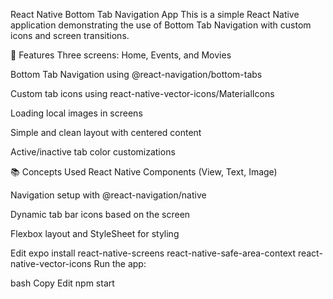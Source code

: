  React Native Bottom Tab Navigation App
This is a simple React Native application demonstrating the use of Bottom Tab Navigation with custom icons and screen transitions.

🚀 Features
Three screens: Home, Events, and Movies

Bottom Tab Navigation using @react-navigation/bottom-tabs

Custom tab icons using react-native-vector-icons/MaterialIcons

Loading local images in screens

Simple and clean layout with centered content

Active/inactive tab color customizations

📚 Concepts Used
React Native Components (View, Text, Image)

Navigation setup with @react-navigation/native

Dynamic tab bar icons based on the screen

Flexbox layout and StyleSheet for styling

 
Edit
expo install react-native-screens react-native-safe-area-context react-native-vector-icons
Run the app:

bash
Copy
Edit
npm start
